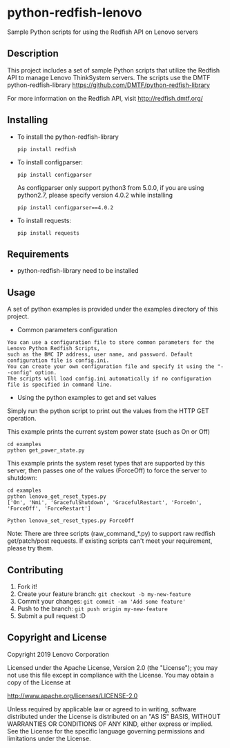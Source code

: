 # python-redfish-lenovo

Sample Python scripts for using the Redfish API on Lenovo servers

Description
----------

This project includes a set of sample Python scripts that utilize the Redfish API to manage Lenovo ThinkSystem servers.  The scripts use the DMTF python-redfish-library <https://github.com/DMTF/python-redfish-library>

For more information on the Redfish API, visit <http://redfish.dmtf.org/>

Installing
----------

* To install the python-redfish-library
    
    `pip install redfish`

* To install configparser:

    `pip install configparser`

    As configparser only support python3 from 5.0.0, if you are using python2.7, please specify version 4.0.2 while installing

    `pip install configparser==4.0.2`

* To install requests:

    `pip install requests`

Requirements
----------

* python-redfish-library need to be installed

Usage
----------
A set of python examples is provided under the examples directory of this project.

* Common parameters configuration
~~~~~~~~~~~~~~~~~~~~~~~~~~~~~~~~~~~~~~~~~~~~~~~
You can use a configuration file to store common parameters for the Lenovo Python Redfish Scripts, 
such as the BMC IP address, user name, and password. Default configuration file is config.ini. 
You can create your own configuration file and specify it using the "--config" option. 
The scripts will load config.ini automatically if no configuration file is specified in command line.
~~~~~~~~~~~~~~~~~~~~~~~~~~~~~~~~~~~~~~~~~~~~~~~
* Using the python examples to get and set values

Simply run the python script to print out the values from the HTTP GET operation.

This example prints the current system power state (such as On or Off)

    cd examples
    python get_power_state.py
This example prints the system reset types that are supported by this server, then passes one of the values (ForceOff) to force the server to shutdown:

    cd examples
    python lenovo_get_reset_types.py
    ['On', 'Nmi', 'GracefulShutdown', 'GracefulRestart', 'ForceOn', 'ForceOff', 'ForceRestart']
    
    Python lenovo_set_reset_types.py ForceOff

Note: There are three scripts (raw_command_*.py) to support raw redfish get/patch/post requests. If existing scripts can't meet your requirement, please try them.

Contributing
----------

1. Fork it!
2. Create your feature branch: `git checkout -b my-new-feature`
3. Commit your changes: `git commit -am 'Add some feature'`
4. Push to the branch: `git push origin my-new-feature`
5. Submit a pull request :D

Copyright and License
---------------------

Copyright 2019 Lenovo Corporation

Licensed under the Apache License, Version 2.0 (the "License"); you may
not use this file except in compliance with the License. You may obtain
a copy of the License at

http://www.apache.org/licenses/LICENSE-2.0

Unless required by applicable law or agreed to in writing, software
distributed under the License is distributed on an "AS IS" BASIS, WITHOUT
WARRANTIES OR CONDITIONS OF ANY KIND, either express or implied. See the
License for the specific language governing permissions and limitations
under the License.
